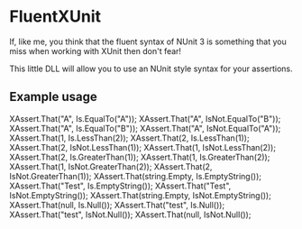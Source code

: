 # FluentXUnit

If, like me, you think that the fluent syntax of NUnit 3 is something that you 
miss when working with XUnit then don't fear!

This little DLL will allow you to use an NUnit style syntax for your assertions.

## Example usage
   
   XAssert.That("A", Is.EqualTo("A"));
   XAssert.That("A", IsNot.EqualTo("B"));
   XAssert.That("A", Is.EqualTo("B"));
   XAssert.That("A", IsNot.EqualTo("A"));
   XAssert.That(1, Is.LessThan(2));
   XAssert.That(2, Is.LessThan(1));
   XAssert.That(2, IsNot.LessThan(1));
   XAssert.That(1, IsNot.LessThan(2));
   XAssert.That(2, Is.GreaterThan(1));
   XAssert.That(1, Is.GreaterThan(2));
   XAssert.That(1, IsNot.GreaterThan(2));
   XAssert.That(2, IsNot.GreaterThan(1));
   XAssert.That(string.Empty, Is.EmptyString());
   XAssert.That("Test", Is.EmptyString());
   XAssert.That("Test", IsNot.EmptyString());
   XAssert.That(string.Empty, IsNot.EmptyString());
   XAssert.That(null, Is.Null());
   XAssert.That("test", Is.Null());
   XAssert.That("test", IsNot.Null());
   XAssert.That(null, IsNot.Null());
